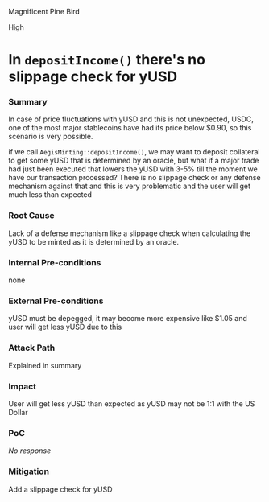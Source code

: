 Magnificent Pine Bird

High

# In `depositIncome()` there's no slippage check for yUSD

### Summary

In case of price fluctuations with yUSD and this is not unexpected, USDC, one of the most major stablecoins have had its price below $0.90, so this scenario is very possible.

if we call `AegisMinting::depositIncome()`, we may want to deposit collateral to get some yUSD that is determined by an oracle, but what if a major trade had just been executed that lowers the yUSD with 3-5% till the moment we have our transaction processed? There is no slippage check or any defense mechanism against that and this is very problematic and the user will get much less than expected

### Root Cause

Lack of a defense mechanism like a slippage check when calculating the yUSD to be minted as it is determined by an oracle.

### Internal Pre-conditions

none

### External Pre-conditions

yUSD must be depegged, it may become more expensive like $1.05 and user will get less yUSD due to this 

### Attack Path

Explained in summary

### Impact

User will get less yUSD than expected as yUSD may not be 1:1 with the US Dollar

### PoC

_No response_

### Mitigation

Add a slippage check for yUSD